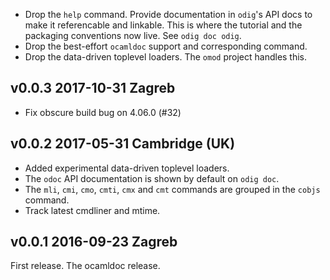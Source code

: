 
- Drop the `help` command. Provide documentation in `odig`'s API docs
  to make it referencable and linkable. This is where the tutorial and
  the packaging conventions now live. See `odig doc odig`.
- Drop the best-effort `ocamldoc` support and corresponding command.
- Drop the data-driven toplevel loaders. The `omod` project handles
  this.

v0.0.3 2017-10-31 Zagreb
------------------------

- Fix obscure build bug on 4.06.0 (#32)

v0.0.2 2017-05-31 Cambridge (UK)
--------------------------------

- Added experimental data-driven toplevel loaders.
- The `odoc` API documentation is shown by default on `odig doc`.
- The `mli`, `cmi`, `cmo`, `cmti`, `cmx` and `cmt` commands are grouped in
  the `cobjs` command.
- Track latest cmdliner and mtime.

v0.0.1 2016-09-23 Zagreb
------------------------

First release. The ocamldoc release.
